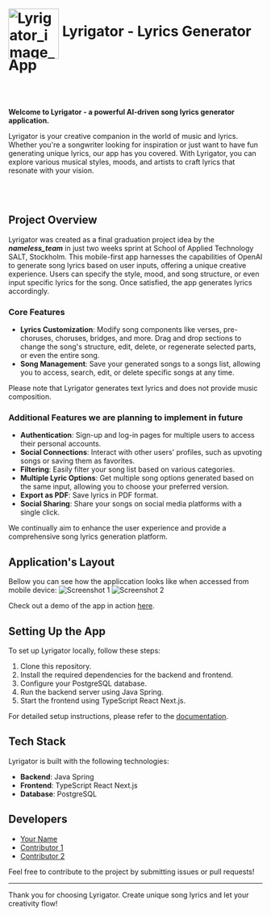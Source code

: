 # <img src="https://github.com/AnastasiaKurayshevich/nameless_lyrics_app/assets/125829513/d3451597-980f-42a5-8451-c0326cd5994f" alt="Lyrigator_image_1-modified" width="100" style="vertical-align: middle; margin-bottom: -5px;"> Lyrigator - Lyrics Generator App  
<br/><br/>

**Welcome to Lyrigator - a powerful AI-driven song lyrics generator application.**

Lyrigator is your creative companion in the world of music and lyrics. Whether you're a songwriter looking for inspiration or just want to have fun generating unique lyrics, our app has you covered. With Lyrigator, you can explore various musical styles, moods, and artists to craft lyrics that resonate with your vision.

<br/><br/>
## Project Overview
Lyrigator was created as a final graduation project idea by the ***nameless_team*** in just two weeks sprint at School of Applied Technology SALT, Stockholm. This mobile-first app harnesses the capabilities of OpenAI to generate song lyrics based on user inputs, offering a unique creative experience. Users can specify the style, mood, and song structure, or even input specific lyrics for the song. Once satisfied, the app generates lyrics accordingly.

### Core Features
- **Lyrics Customization**: Modify song components like verses, pre-choruses, choruses, bridges, and more. Drag and drop sections to change the song's structure, edit, delete, or regenerate selected parts, or even the entire song.
- **Song Management**: Save your generated songs to a songs list, allowing you to access, search, edit, or delete specific songs at any time.

Please note that Lyrigator generates text lyrics and does not provide music composition.

### Additional Features we are planning to implement in future
- **Authentication**: Sign-up and log-in pages for multiple users to access their personal accounts.
- **Social Connections**: Interact with other users' profiles, such as upvoting songs or saving them as favorites.
- **Filtering**: Easily filter your song list based on various categories.
- **Multiple Lyric Options**: Get multiple song options generated based on the same input, allowing you to choose your preferred version.
- **Export as PDF**: Save lyrics in PDF format.
- **Social Sharing**: Share your songs on social media platforms with a single click.

We continually aim to enhance the user experience and provide a comprehensive song lyrics generation platform.

## Application's Layout 

Bellow you can see how the appliccation looks like when accessed from mobile device: 
![Screenshot 1](insert_screenshot1_url_here)
![Screenshot 2](insert_screenshot2_url_here)

Check out a demo of the app in action [here](insert_video_url_here).

## Setting Up the App
To set up Lyrigator locally, follow these steps:

1. Clone this repository.
2. Install the required dependencies for the backend and frontend.
3. Configure your PostgreSQL database.
4. Run the backend server using Java Spring.
5. Start the frontend using TypeScript React Next.js.

For detailed setup instructions, please refer to the [documentation](insert_documentation_url_here).

## Tech Stack
Lyrigator is built with the following technologies:

- **Backend**: Java Spring
- **Frontend**: TypeScript React Next.js
- **Database**: PostgreSQL

## Developers
- [Your Name](https://github.com/your-username)
- [Contributor 1](https://github.com/contributor1)
- [Contributor 2](https://github.com/contributor2)

Feel free to contribute to the project by submitting issues or pull requests!

---

Thank you for choosing Lyrigator. Create unique song lyrics and let your creativity flow!
